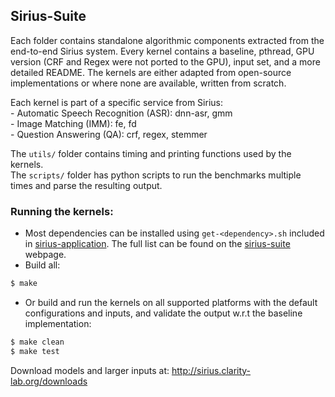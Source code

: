 ## Sirius-Suite

Each folder contains standalone algorithmic components extracted from the
end-to-end Sirius system. Every kernel contains a baseline, pthread, GPU
version (CRF and Regex were not ported to the GPU), input set, and a more
detailed README. The kernels are either adapted from open-source
implementations or where none are available, written from scratch.

Each kernel is part of a specific service from Sirius:  
    - Automatic Speech Recognition (ASR): dnn-asr, gmm  
    - Image Matching (IMM): fe, fd  
    - Question Answering (QA): crf, regex, stemmer

The `utils/` folder contains timing and printing functions used by the kernels.  
The `scripts/` folder has python scripts to run the benchmarks multiple times and parse the resulting output.

### Running the kernels:
- Most dependencies can be installed using `get-<dependency>.sh` included in
[sirius-application](../sirius-application). The full list can be found on the [sirius-suite](http://sirius.clarity-lab.org/sirius-suite/) webpage.
- Build all:  
```bash
$ make
```
- Or build and run the kernels on all supported platforms with the default configurations and inputs, and
validate the output w.r.t the baseline implementation:
```bash
$ make clean
$ make test
```

Download models and larger inputs at: http://sirius.clarity-lab.org/downloads
